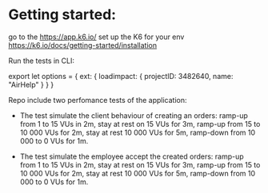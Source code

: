 # Getting started:

go to the https://app.k6.io/
set up the K6 for your env https://k6.io/docs/getting-started/installation

Run the tests in CLI:

export let options = {
  ext: {
    loadimpact: {
      projectID: 3482640,
      name: "AirHelp"
    }
  }
}


Repo include two perfomance tests of the application: 

  * The test simulate the client behaviour of creating an orders: 
  ramp-up from 1 to 15 VUs in 2m, 
  stay at rest on 15 VUs for 3m,
  ramp-up from 15 to 10 000 VUs  for 2m,
  stay at rest 10 000 VUs for 5m,
  ramp-down from 10 000 to 0 VUs for 1m.

  * The test simulate the employee accept the created orders:
  ramp-up from 1 to 15 VUs in 2m, 
  stay at rest on 15 VUs for 3m,
  ramp-up from 15 to 10 000 VUs  for 2m,
  stay at rest 10 000 VUs for 5m,
  ramp-down from 10 000 to 0 VUs for 1m.
    
